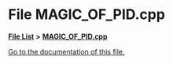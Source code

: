 
# File MAGIC\_OF\_PID.cpp

[**File List**](files.md) **>** [**MAGIC\_OF\_PID.cpp**](_m_a_g_i_c___o_f___p_i_d_8cpp.md)

[Go to the documentation of this file.](_m_a_g_i_c___o_f___p_i_d_8cpp.md) 

